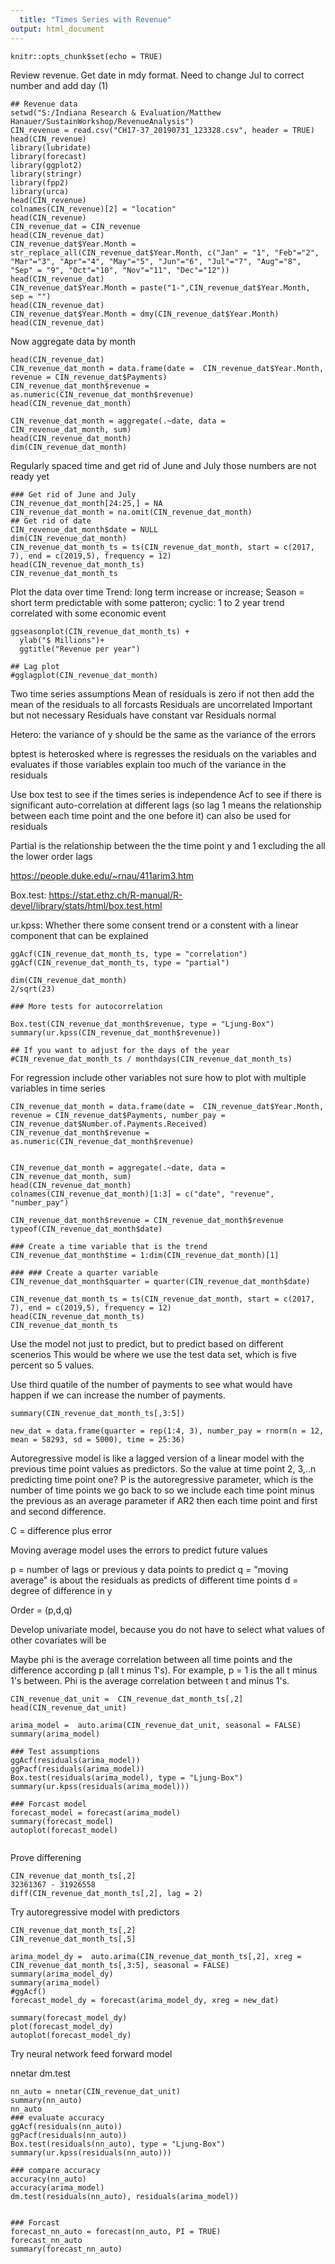 ```yaml
---
  title: "Times Series with Revenue"
output: html_document
---
```

  
  ```{r setup, include=FALSE}
knitr::opts_chunk$set(echo = TRUE)
```
Review revenue.  Get date in mdy format.  Need to change Jul to correct number and add day (1)
```{r}
## Revenue data
setwd("S:/Indiana Research & Evaluation/Matthew Hanauer/SustainWorkshop/RevenueAnalysis")
CIN_revenue = read.csv("CH17-37_20190731_123328.csv", header = TRUE)
head(CIN_revenue)
library(lubridate)
library(forecast)
library(ggplot2)
library(stringr)
library(fpp2)
library(urca)
head(CIN_revenue)
colnames(CIN_revenue)[2] = "location"
head(CIN_revenue)
CIN_revenue_dat = CIN_revenue
head(CIN_revenue_dat)
CIN_revenue_dat$Year.Month = str_replace_all(CIN_revenue_dat$Year.Month, c("Jan" = "1", "Feb"="2", "Mar"="3", "Apr"="4", "May"="5", "Jun"="6", "Jul"="7", "Aug"="8", "Sep" = "9", "Oct"="10", "Nov"="11", "Dec"="12"))
head(CIN_revenue_dat)
CIN_revenue_dat$Year.Month = paste("1-",CIN_revenue_dat$Year.Month, sep = "")
head(CIN_revenue_dat)
CIN_revenue_dat$Year.Month = dmy(CIN_revenue_dat$Year.Month)
head(CIN_revenue_dat)

```
Now aggregate data by month
```{r}
head(CIN_revenue_dat)
CIN_revenue_dat_month = data.frame(date =  CIN_revenue_dat$Year.Month, revenue = CIN_revenue_dat$Payments)
CIN_revenue_dat_month$revenue = as.numeric(CIN_revenue_dat_month$revenue)
head(CIN_revenue_dat_month)

CIN_revenue_dat_month = aggregate(.~date, data = CIN_revenue_dat_month, sum)
head(CIN_revenue_dat_month)
dim(CIN_revenue_dat_month)
```
Regularly spaced time and get rid of June and July those numbers are not ready yet
```{r}
### Get rid of June and July
CIN_revenue_dat_month[24:25,] = NA
CIN_revenue_dat_month = na.omit(CIN_revenue_dat_month)
## Get rid of date
CIN_revenue_dat_month$date = NULL
dim(CIN_revenue_dat_month)
CIN_revenue_dat_month_ts = ts(CIN_revenue_dat_month, start = c(2017, 7), end = c(2019,5), frequency = 12)
head(CIN_revenue_dat_month_ts)
CIN_revenue_dat_month_ts
```
Plot the data over time
Trend: long term increase or increase; Season = short term predictable with some patteron; cyclic: 1 to 2 year trend correlated with some economic event
```{r}
ggseasonplot(CIN_revenue_dat_month_ts) +
  ylab("$ Millions")+
  ggtitle("Revenue per year")

## Lag plot 
#gglagplot(CIN_revenue_dat_month)

```
Two time series assumptions
Mean of residuals is zero if not then add the mean of the residuals to all forcasts
Residuals are uncorrelated
Important but not necessary
Residuals have constant var
Residuals normal

Hetero: the variance of y should be the same as the variance of the errors

bptest is heterosked where is regresses the residuals on the variables and evaluates if those variables explain too much of the variance in the residuals 

Use box test to see if the times series is independence
Acf to see if there is significant auto-correlation at different lags (so lag 1 means the relationship between each time point and the one before it) can also be used for residuals

Partial is the relationship between the the time point y and 1 excluding the all the lower order lags

https://people.duke.edu/~rnau/411arim3.htm

Box.test: https://stat.ethz.ch/R-manual/R-devel/library/stats/html/box.test.html

ur.kpss: Whether there some consent trend or a constent with a linear component that can be explained  
```{r}
ggAcf(CIN_revenue_dat_month_ts, type = "correlation")
ggAcf(CIN_revenue_dat_month_ts, type = "partial")

dim(CIN_revenue_dat_month)
2/sqrt(23)

### More tests for autocorrelation

Box.test(CIN_revenue_dat_month$revenue, type = "Ljung-Box")
summary(ur.kpss(CIN_revenue_dat_month$revenue))

## If you want to adjust for the days of the year
#CIN_revenue_dat_month_ts / monthdays(CIN_revenue_dat_month_ts)
```
For regression include other variables not sure how to plot with multiple variables in time series 
```{r}
CIN_revenue_dat_month = data.frame(date =  CIN_revenue_dat$Year.Month, revenue = CIN_revenue_dat$Payments, number_pay = CIN_revenue_dat$Number.of.Payments.Received)
CIN_revenue_dat_month$revenue = as.numeric(CIN_revenue_dat_month$revenue)


CIN_revenue_dat_month = aggregate(.~date, data = CIN_revenue_dat_month, sum)
head(CIN_revenue_dat_month)
colnames(CIN_revenue_dat_month)[1:3] = c("date", "revenue", "number_pay")

CIN_revenue_dat_month$revenue = CIN_revenue_dat_month$revenue 
typeof(CIN_revenue_dat_month$date)

### Create a time variable that is the trend
CIN_revenue_dat_month$time = 1:dim(CIN_revenue_dat_month)[1]

### ### Create a quarter variable
CIN_revenue_dat_month$quarter = quarter(CIN_revenue_dat_month$date)

CIN_revenue_dat_month_ts = ts(CIN_revenue_dat_month, start = c(2017, 7), end = c(2019,5), frequency = 12)
head(CIN_revenue_dat_month_ts)
CIN_revenue_dat_month_ts
```



Use the model not just to predict, but to predict based on different scenerios
This would be where we use the test data set, which is five percent so 5 values.

Use third quatile of the number of payments to see what would have happen if we can increase the number 
of payments.
```{r}
summary(CIN_revenue_dat_month_ts[,3:5])

new_dat = data.frame(quarter = rep(1:4, 3), number_pay = rnorm(n = 12, mean = 58293, sd = 5000), time = 25:36)
```
Autoregressive model is like a lagged version of a linear model with the previous time point values as predictors.  So the value at time point 2, 3,..n predicting time point one?
P is the autoregressive parameter, which is the number of time points we go back to so we include each time point minus the previous as an average parameter if AR2 then each time point and first and second difference.

C = difference plus error

Moving average model uses the errors to predict future values

p = number of lags or previous y data points to predict
q = "moving average" is about the residuals as predicts of different time points
d = degree of difference in y

Order = (p,d,q)

Develop univariate model, because you do not have to select what values of other covariates will be 

Maybe phi is the average correlation between all time points and the difference according p (all t minus 1's).  For example, p = 1 is the all t minus 1's between. Phi is the average correlation between t and minus 1's.


```{r}
CIN_revenue_dat_unit =  CIN_revenue_dat_month_ts[,2]
head(CIN_revenue_dat_unit)

arima_model =  auto.arima(CIN_revenue_dat_unit, seasonal = FALSE)
summary(arima_model)

### Test assumptions
ggAcf(residuals(arima_model))
ggPacf(residuals(arima_model))
Box.test(residuals(arima_model), type = "Ljung-Box")
summary(ur.kpss(residuals(arima_model)))

### Forcast model
forecast_model = forecast(arima_model)
summary(forecast_model)
autoplot(forecast_model)


```
Prove differening
```{r}
CIN_revenue_dat_month_ts[,2]
32361367 - 31926558
diff(CIN_revenue_dat_month_ts[,2], lag = 2)
```


Try autoregressive model with predictors
```{r}
CIN_revenue_dat_month_ts[,2]
CIN_revenue_dat_month_ts[,5]

arima_model_dy =  auto.arima(CIN_revenue_dat_month_ts[,2], xreg = CIN_revenue_dat_month_ts[,3:5], seasonal = FALSE)
summary(arima_model_dy)
summary(arima_model)
#ggAcf()
forecast_model_dy = forecast(arima_model_dy, xreg = new_dat)

summary(forecast_model_dy)
plot(forecast_model_dy)
autoplot(forecast_model_dy)

```
Try neural network feed forward model

nnetar
dm.test
```{r}
nn_auto = nnetar(CIN_revenue_dat_unit)
summary(nn_auto)
nn_auto
### evaluate accuracy
ggAcf(residuals(nn_auto))
ggPacf(residuals(nn_auto))
Box.test(residuals(nn_auto), type = "Ljung-Box")
summary(ur.kpss(residuals(nn_auto)))

### compare accuracy
accuracy(nn_auto)
accuracy(arima_model)
dm.test(residuals(nn_auto), residuals(arima_model))


### Forcast
forecast_nn_auto = forecast(nn_auto, PI = TRUE)
forecast_nn_auto
summary(forecast_nn_auto)
```






